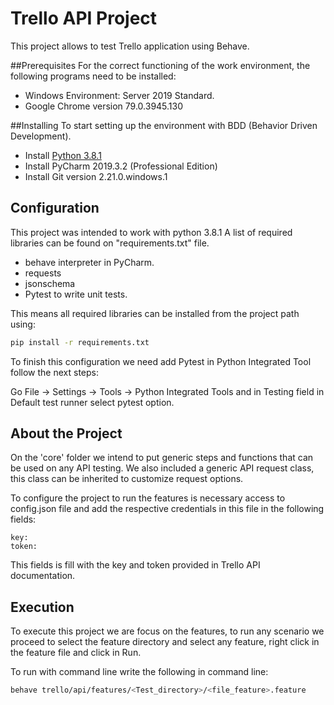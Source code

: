 # Trello API Project
This project allows to test Trello application using Behave.

##Prerequisites
For the correct functioning of the work environment, the following programs need to be installed:
* Windows Environment: Server 2019 Standard.
* Google Chrome version 79.0.3945.130

##Installing
To start setting up the environment with BDD (Behavior Driven Development).
* Install [Python 3.8.1](https://www.python.org/downloads/)
* Install PyCharm 2019.3.2 (Professional Edition) 
* Install Git version 2.21.0.windows.1

## Configuration
This project was intended to work with python 3.8.1 A list of required libraries can be found on "requirements.txt" 
file.
* behave interpreter in PyCharm.
* requests
* jsonschema
* Pytest to write unit tests.

This means all required libraries can be installed from the project path using:
```bash 
pip install -r requirements.txt
```
To finish this configuration we need add Pytest in Python Integrated Tool follow the next steps:

Go File -> Settings -> Tools -> Python Integrated Tools and in Testing field in Default test runner select pytest option.  

## About the Project
On the 'core' folder we intend to put generic steps and functions that can be used on any API testing. 
We also included a generic API request class, this class can be inherited to customize request options.

To configure the project to run the features is necessary access to config.json file and add the respective credentials 
in this file in the following fields:
```
key:
token:
```
This fields is fill with the key and token provided in Trello API documentation.

## Execution
To execute this project we are focus on the features, to run any scenario we proceed to select the feature directory 
and select any feature, right click in the feature file and click in Run.

To run with command line write the following in command line:
```bash
behave trello/api/features/<Test_directory>/<file_feature>.feature
```